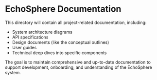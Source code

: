 # EchoSphere Documentation

This directory will contain all project-related documentation, including:
- System architecture diagrams
- API specifications
- Design documents (like the conceptual outlines)
- User guides
- Technical deep dives into specific components

The goal is to maintain comprehensive and up-to-date documentation to support development, onboarding, and understanding of the EchoSphere system.
